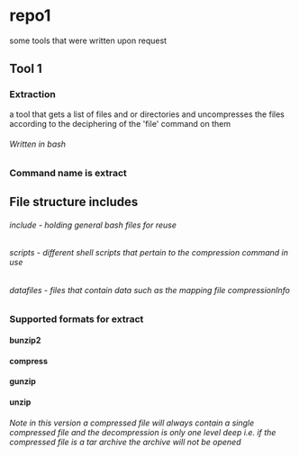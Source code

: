 # repo1
some tools that were written upon request
## Tool 1
### Extraction
a tool that gets a list of files and or directories and uncompresses the files according to the deciphering of the 'file' command on them 
###### Written in bash
### Command name is **extract**
## File structure includes
###### include - holding general bash files for reuse
###### scripts - different shell scripts that pertain to the compression command in use
###### datafiles - files that contain data such as the mapping file compressionInfo
### Supported formats for extract
#### bunzip2
#### compress
#### gunzip
#### unzip
###### Note in this version a compressed file will always contain a single compressed file and the decompression is only one level deep  i.e. if the compressed file is a tar archive the archive will not be opened

